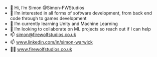 - 👋 Hi, I’m Simon @Simon-FWStudios
- 👀 I’m interested in all forms of software development, from back end code through to games development
- 🌱 I’m currently learning Unity and Machine Learning
- 💞️ I’m looking to collaborate on ML projects so reach out if I can help
- 📫 simon@firewolfstudios.co.uk
- 📫 www.linkedin.com/in/simon-warwick
- 👨‍💻 www.firewolfstudios.co.uk

<!---
Simon-FWStudios/Simon-FWStudios is a ✨ special ✨ repository because its `README.md` (this file) appears on your GitHub profile.
You can click the Preview link to take a look at your changes.
--->
